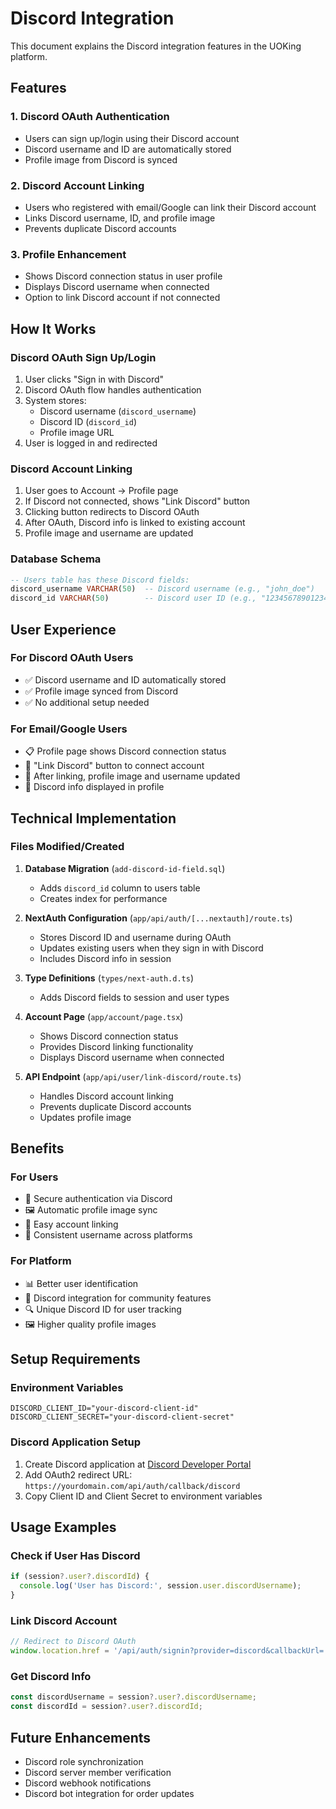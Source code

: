 # Discord Integration

This document explains the Discord integration features in the UOKing platform.

## Features

### 1. Discord OAuth Authentication
- Users can sign up/login using their Discord account
- Discord username and ID are automatically stored
- Profile image from Discord is synced

### 2. Discord Account Linking
- Users who registered with email/Google can link their Discord account
- Links Discord username, ID, and profile image
- Prevents duplicate Discord accounts

### 3. Profile Enhancement
- Shows Discord connection status in user profile
- Displays Discord username when connected
- Option to link Discord account if not connected

## How It Works

### Discord OAuth Sign Up/Login
1. User clicks "Sign in with Discord"
2. Discord OAuth flow handles authentication
3. System stores:
   - Discord username (`discord_username`)
   - Discord ID (`discord_id`) 
   - Profile image URL
4. User is logged in and redirected

### Discord Account Linking
1. User goes to Account → Profile page
2. If Discord not connected, shows "Link Discord" button
3. Clicking button redirects to Discord OAuth
4. After OAuth, Discord info is linked to existing account
5. Profile image and username are updated

### Database Schema
```sql
-- Users table has these Discord fields:
discord_username VARCHAR(50)  -- Discord username (e.g., "john_doe")
discord_id VARCHAR(50)        -- Discord user ID (e.g., "123456789012345678")
```

## User Experience

### For Discord OAuth Users
- ✅ Discord username and ID automatically stored
- ✅ Profile image synced from Discord
- ✅ No additional setup needed

### For Email/Google Users
- 📋 Profile page shows Discord connection status
- 🔗 "Link Discord" button to connect account
- 🎯 After linking, profile image and username updated
- 📱 Discord info displayed in profile

## Technical Implementation

### Files Modified/Created
1. **Database Migration** (`add-discord-id-field.sql`)
   - Adds `discord_id` column to users table
   - Creates index for performance

2. **NextAuth Configuration** (`app/api/auth/[...nextauth]/route.ts`)
   - Stores Discord ID and username during OAuth
   - Updates existing users when they sign in with Discord
   - Includes Discord info in session

3. **Type Definitions** (`types/next-auth.d.ts`)
   - Adds Discord fields to session and user types

4. **Account Page** (`app/account/page.tsx`)
   - Shows Discord connection status
   - Provides Discord linking functionality
   - Displays Discord username when connected

5. **API Endpoint** (`app/api/user/link-discord/route.ts`)
   - Handles Discord account linking
   - Prevents duplicate Discord accounts
   - Updates profile image

## Benefits

### For Users
- 🔐 Secure authentication via Discord
- 🖼️ Automatic profile image sync
- 🔗 Easy account linking
- 👤 Consistent username across platforms

### For Platform
- 📊 Better user identification
- 🎯 Discord integration for community features
- 🔍 Unique Discord ID for user tracking
- 🖼️ Higher quality profile images

## Setup Requirements

### Environment Variables
```env
DISCORD_CLIENT_ID="your-discord-client-id"
DISCORD_CLIENT_SECRET="your-discord-client-secret"
```

### Discord Application Setup
1. Create Discord application at [Discord Developer Portal](https://discord.com/developers/applications)
2. Add OAuth2 redirect URL: `https://yourdomain.com/api/auth/callback/discord`
3. Copy Client ID and Client Secret to environment variables

## Usage Examples

### Check if User Has Discord
```typescript
if (session?.user?.discordId) {
  console.log('User has Discord:', session.user.discordUsername);
}
```

### Link Discord Account
```typescript
// Redirect to Discord OAuth
window.location.href = '/api/auth/signin?provider=discord&callbackUrl=' + encodeURIComponent(window.location.href);
```

### Get Discord Info
```typescript
const discordUsername = session?.user?.discordUsername;
const discordId = session?.user?.discordId;
```

## Future Enhancements

- Discord role synchronization
- Discord server member verification
- Discord webhook notifications
- Discord bot integration for order updates 